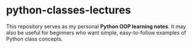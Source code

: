 # python-classes-lectures
This repository serves as my personal **Python OOP learning notes**. It may also be useful for beginners who want simple, easy-to-follow examples of Python class concepts.  
